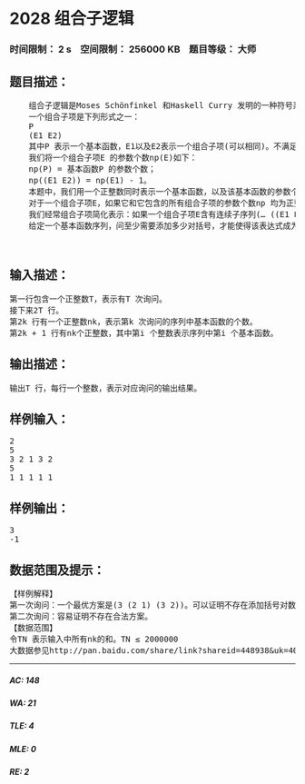 # 2028 组合子逻辑   
### 时间限制： 2 s&nbsp;&nbsp;&nbsp;&nbsp;空间限制： 256000 KB&nbsp;&nbsp;&nbsp;&nbsp;题目等级： 大师  
## 题目描述：  

<pre>
    组合子逻辑是Moses Schönfinkel 和Haskell Curry 发明的一种符号系统，用于消除数理逻辑中对于变量的需要。本题考察一种与真实世界的组合子演算略有差别的组合子系统。  
    一个组合子项是下列形式之一：  
    P  
    (E1 E2)  
    其中P 表示一个基本函数，E1以及E2表示一个组合子项(可以相同)。不满足以上形式的表达式均非组合子项。  
    我们将一个组合子项E 的参数个数np(E)如下：  
    np(P) = 基本函数P 的参数个数；   
    np((E1 E2)) = np(E1) - 1。  
    本题中，我们用一个正整数同时表示一个基本函数，以及该基本函数的参数个数。  
    对于一个组合子项E，如果它和它包含的所有组合子项的参数个数np 均为正整数，那么我们称这个E为范式。   
    我们经常组合子项简化表示：如果一个组合子项E含有连续子序列(… ((E1 E2) E3) …En) (其中n ≥ 3)，其中Ek表示组合子项(可以是简化表示的)，那么将该部分替换为(E1 E2 E3 … En)，其他部分不变，得到表达式E 的一个简化表示。一个组合子项可以被简化表示多次。  
    给定一个基本函数序列，问至少需要添加多少对括号，才能使得该表达式成为一个范式的简化表示(即满足范式的性质)；如果无论如何怎样添加括号，均不能得到范式的简化表示，输出-1。
 
 
</pre>
  
  
## 输入描述：  

<pre>
第一行包含一个正整数T，表示有T 次询问。  
接下来2T 行。  
第2k 行有一个正整数nk，表示第k 次询问的序列中基本函数的个数。  
第2k + 1 行有nk个正整数，其中第i 个整数表示序列中第i 个基本函数。 
</pre>
  
  
## 输出描述：  

<pre>
输出T 行，每行一个整数，表示对应询问的输出结果。
</pre>
  
  
## 样例输入：  

<pre>
2   
5  
3 2 1 3 2  
5  
1 1 1 1 1
</pre>
  
  
## 样例输出：  

<pre>
3  
-1
</pre>
  
  
## 数据范围及提示：  

<pre>
【样例解释】  
第一次询问：一个最优方案是(3 (2 1) (3 2))。可以证明不存在添加括号对数更少的方案。  
第二次询问：容易证明不存在合法方案。  
【数据范围】  
令TN 表示输入中所有nk的和。TN ≤ 2000000   
大数据参见http://pan.baidu.com/share/link?shareid=448938&uk=4078610433
</pre>
  
  
***  

##### AC: 148  
##### WA: 21  
##### TLE: 4  
##### MLE: 0  
##### RE: 2  
